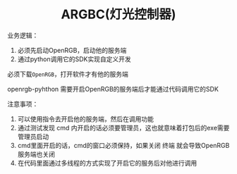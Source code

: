 # <center>ARGBC(灯光控制器)</center>
业务逻辑：
1. 必须先启动OpenRGB，启动他的服务端
2. 通过python调用它的SDK实现自定义开发

必须下载`OpenRGB`，打开软件才有他的服务端

openrgb-pyhthon 需要开启OpenRGB的服务端后才能通过代码调用它的SDK

注意事项：
1. 可以使用指令去开启他的服务端，然后在调用功能
2. 通过测试发现 cmd 内开启的话必须要管理员，这也就意味着打包后的exe需要管理员启动
3. cmd里面开启的话，cmd的窗口必须保持，如果关闭 终端 就会导致OpenRGB服务端也关闭
4. 在代码里面通过多线程的方式实现了开启它的服务后对他进行调用